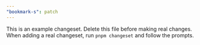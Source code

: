 ```yaml
---
"bookmark-s": patch
---
```


This is an example changeset. Delete this file before making real changes.
When adding a real changeset, run `pnpm changeset` and follow the prompts. 